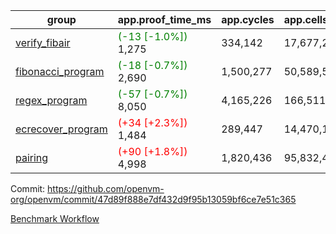 | group | app.proof_time_ms | app.cycles | app.cells_used | leaf.proof_time_ms | leaf.cycles | leaf.cells_used |
| -- | -- | -- | -- | -- | -- | -- |
| [verify_fibair](https://github.com/openvm-org/openvm/blob/benchmark-results/benchmarks-pr/1578/verify_fibair-47d89f888e7df432d9f95b13059bf6ce7e51c365.md) |<span style='color: green'>(-13 [-1.0%])</span> 1,275 |  334,142 |  17,677,298 |- | - | - |
| [fibonacci_program](https://github.com/openvm-org/openvm/blob/benchmark-results/benchmarks-pr/1578/fibonacci-47d89f888e7df432d9f95b13059bf6ce7e51c365.md) |<span style='color: green'>(-18 [-0.7%])</span> 2,690 |  1,500,277 |  50,589,503 |- | - | - |
| [regex_program](https://github.com/openvm-org/openvm/blob/benchmark-results/benchmarks-pr/1578/regex-47d89f888e7df432d9f95b13059bf6ce7e51c365.md) |<span style='color: green'>(-57 [-0.7%])</span> 8,050 |  4,165,226 |  166,511,152 |- | - | - |
| [ecrecover_program](https://github.com/openvm-org/openvm/blob/benchmark-results/benchmarks-pr/1578/ecrecover-47d89f888e7df432d9f95b13059bf6ce7e51c365.md) |<span style='color: red'>(+34 [+2.3%])</span> 1,484 |  289,447 |  14,470,186 |- | - | - |
| [pairing](https://github.com/openvm-org/openvm/blob/benchmark-results/benchmarks-pr/1578/pairing-47d89f888e7df432d9f95b13059bf6ce7e51c365.md) |<span style='color: red'>(+90 [+1.8%])</span> 4,998 |  1,820,436 |  95,832,407 |- | - | - |


Commit: https://github.com/openvm-org/openvm/commit/47d89f888e7df432d9f95b13059bf6ce7e51c365

[Benchmark Workflow](https://github.com/openvm-org/openvm/actions/runs/14474996432)
